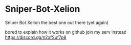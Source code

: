 # Sniper-Bot-Xelion
Sniper Bot Xelion
the best one out there (yet again)

bored to explain how it works on github join my serv instead https://discord.gg/n2xfSuf7p8
